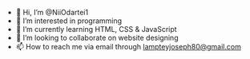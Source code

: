 - 👋 Hi, I’m @NiiOdartei1
- 👀 I’m interested in programming
- 🌱 I’m currently learning HTML, CSS & JavaScript
- 💞️ I’m looking to collaborate on website designing
- 📫 How to reach me via email through lampteyjoseph80@gmail.com

<!---
NiiOdartei1/NiiOdartei1 is a ✨ special ✨ repository because its `README.md` (this file) appears on your GitHub profile.
You can click the Preview link to take a look at your changes.
--->
